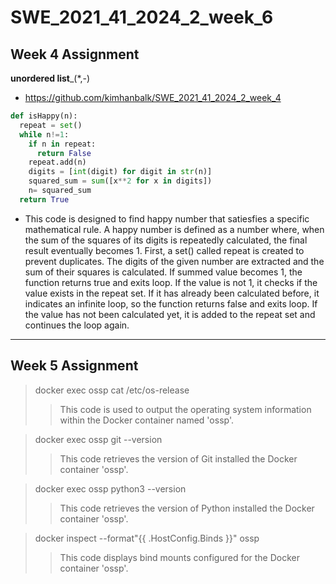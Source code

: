 # SWE_2021_41_2024_2_week_6
## Week 4 Assignment

__unordered list___(*,-)

* https://github.com/kimhanbalk/SWE_2021_41_2024_2_week_4

```python
def isHappy(n):
  repeat = set()
  while n!=1:
    if n in repeat:
      return False
    repeat.add(n)
    digits = [int(digit) for digit in str(n)]
    squared_sum = sum([x**2 for x in digits])
    n= squared_sum
  return True
```

- This code is designed to find happy number that satiesfies a specific mathematical rule. A happy number is defined as a number where, when the sum of the squares of its digits is repeatedly calculated, the final result eventually becomes 1.
First, a set() called repeat is created to prevent duplicates. The digits of the given number are extracted and the sum of their squares is calculated. If summed value becomes 1, the function returns true and exits loop. If the value is not 1, it checks if the value exists in the repeat set. If it has already been calculated before, it indicates an infinite loop, so the function returns false and exits loop. If the value has not been calculated yet, it is added to the repeat set and continues the loop again.

---

## Week 5 Assignment

> docker exec ossp cat /etc/os-release
>> This code is used to output the operating system information within the Docker container named 'ossp'.

> docker exec ossp git --version
>> This code retrieves the version of Git installed the Docker container 'ossp'.

> docker exec ossp python3 --version
>> This code retrieves the version of Python installed the Docker container 'ossp'.

> docker inspect --format"{{ .HostConfig.Binds }}" ossp
>> This code displays bind mounts configured for the Docker container 'ossp'.
